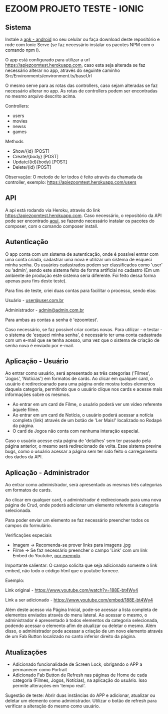 # EZOOM PROJETO TESTE - IONIC

## Sistema

Instale a [apk - android](https://drive.google.com/file/d/1Wfx9or4jClpKQFnKPVxfK0y4-i6YO74a/view?usp=sharing) no seu celular ou faça download deste repositório e rode com Ionic Serve (se faz necessário instalar os pacotes NPM com o comando npm i).

O app está configurado para utilizar a url https://apiezoomtest.herokuapp.com, caso esta seja alterada se faz necessário alterar no app, através do seguinte caminho
Src/Environments/environment.ts/baseUrl

O mesmo serve para as rotas das controllers, caso sejam alteradas se faz necessário alterar no app. As rotas de controllers podem ser encontradas no mesmo arquivo descrito acima.

Controllers:
- users
- movies
- newss
- games

Methods

- Show/{id} [POST]
- Create/{body} [POST]
- Update/{id}{body} [POST]
- Delete/{id} [POST]

Observação: O metodo de ler todos é feito através da chamada da controller, exemplo: 
https://apiezoomtest.herokuapp.com/users

## API

A api está rodando via Heroku, através do link https://apiezoomtest.herokuapp.com.
Caso necessário, o repositório da API pode ser encontrado [aqui](https://github.com/mkwitko/ezoom-test-CodeIgniterAPI), se fazendo necessário instalar os pacotes do composer, com o comando composer install.

## Autenticação

O app conta com um sistema de autenticação, onde é possível entrar com uma conta criada, cadastrar uma nova e utilizar um sistema de esqueci minha senha.
Os usuários cadastrados podem ser classificados como 'user' ou 'admin', sendo este sistema feito de forma artificial no cadastro (Em um ambiente de produção este sistema seria diferente. Foi feito dessa forma apenas para fins deste teste).

Para fins de teste, criei duas contas para facilitar o processo, sendo elas:

Usuário - user@user.com.br

Administrador - admin@admin.com.br

Para ambas as contas a senha é 'ezoomtest'.

Caso necessário, se faz possível criar contas novas. Para utilizar - e testar - o sistema de 'esqueci minha senha', é necessário ter uma conta cadastrada com um e-mail que se tenha acesso, uma vez que o sistema de criação de senha nova é enviado por e-mail.

## Aplicação - Usuário

Ao entrar como usuário, será apresentado as três categorias ('Filmes', 'Jogos', 'Notícias') em formatos de cards. 
Ao clicar em qualquer card, o usuário é redirecioanado para uma página onde mostra todos elementos daquela categoria, permitindo que o usuário clique nos cards e acesse mais informações sobre os mesmos.

- Ao entrar em um card de Filme, o usuário poderá ver um vídeo referente àquele filme.
- Ao entrar em um card de Notícia, o usuário poderá acessar a notícia completa (link) através de um botão de 'Ler Mais!' localizado no Rodapé da página.
- O card de Jogos não conta com nenhuma interação especial.

Caso o usuário acesse esta página de 'detalhes' sem ter passado pela página anterior, o mesmo será redirecionado de volta. Esse sistema previne bugs, como o usuário acessar a página sem ter sido feito o carregamento dos dados da API.

## Aplicação - Administrador

Ao entrar como administrador, será apresentado as mesmas três categorias em formatos de cards.

Ao clicar em qualquer card, o administrador é redirecionado para uma nova página de Crud, onde poderá adicionar um elemento referente à categoria selecionada.

Para poder enviar um elemento se faz necessário preencher todos os campos do formulário.

Verificações especiais

- Imagem -> Recomenda-se prover links para imagens .jpg
- Filme -> Se faz necessário preencher o campo 'Link' com um link Embed do Youtube, [por exemplo](https://support.google.com/youtube/answer/171780?hl=pt-BR).

Importante salientar: O campo solicita que seja adicionado somente o link embed, não todo o código html que o youtube fornece.

Exemplo: 

  Link original - https://www.youtube.com/watch?v=188E-bt4Wy4
  
  Link a ser adicionado - https://www.youtube.com/embed/188E-bt4Wy4

Além deste acesso via Página Inicial, pode-se acessar a lista completa de elementos enviados através do menu lateral. 
Ao acessar o mesmo, o administrador é apresentado à todos elementos da categoria selecionada, podendo acessar o elemento afim de atualizar ou deletar o mesmo.
Além disso, o administrador pode acessar a criação de um novo elemento através de um Fab Button localizado no canto inferior direito da página.

## Atualizações

- Adicionado funcionalidade de Screen Lock, obrigando o APP a permanecer como Portrait
- Adicionado Fab Button de Refresh nas páginas de Home de cada categoria (Filmes, Jogos, Notícias), na aplicação do usuário. Isso permite alterações em 'tempo real'. 

Sugestão de teste: Abrir duas instâncias do APP e adicionar, atualizar ou deletar um elemento como administrador. Utilizar o botão de refresh para verificar a alteração do mesmo como usuário.






